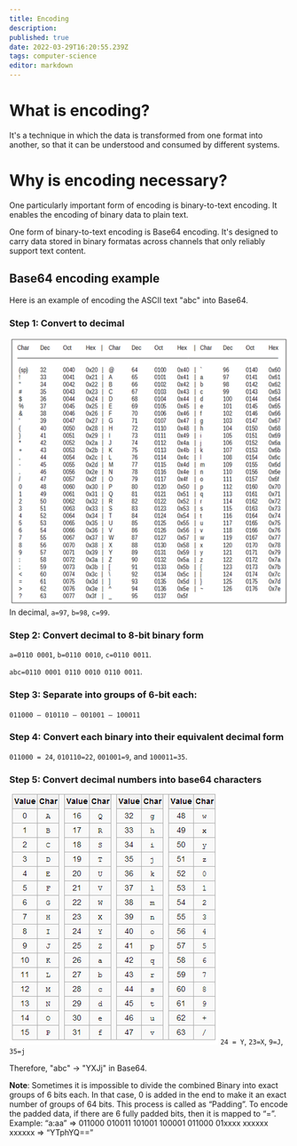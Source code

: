 ```yaml
---
title: Encoding
description: 
published: true
date: 2022-03-29T16:20:55.239Z
tags: computer-science
editor: markdown
---
```


# What is encoding?
It's a technique in which the data is transformed from one format into another, so that it can be understood and consumed by different systems. 

# Why is encoding necessary?
One particularly important form of encoding  is binary-to-text encoding. It enables the encoding of binary data to plain text. 

One form of binary-to-text encoding is Base64 encoding. It's designed to carry data stored in binary formatas across channels that only reliably support text content. 

## Base64 encoding example
Here is an example of encoding the ASCII text "abc" into Base64.
### Step 1: Convert to decimal
![ascii_table.png](/ascii_table.png)
In decimal, `a=97`, `b=98`, `c=99`. 

### Step 2: Convert decimal to 8-bit binary form
`a=0110 0001`, `b=0110 0010`, `c=0110 0011`.

`abc=0110 0001 0110 0010 0110 0011`.

### Step 3: Separate into groups of 6-bit each:

`011000 — 010110 — 001001 — 100011`

### Step 4: Convert each binary into their equivalent decimal form

`011000 = 24`, `010110=22`, `001001=9`, and `100011=35`. 

### Step 5: Convert decimal numbers into base64 characters
![base64_table.png](/base64_table.png)
`24 = Y`, `23=X`, `9=J`, `35=j`

Therefore, "abc" -> "YXJj" in Base64.


**Note**: Sometimes it is impossible to divide the combined Binary into exact groups of 6 bits each. In that case, 0 is added in the end to make it an exact number of groups of 64 bits. This process is called as “Padding”. To encode the padded data, if there are 6 fully padded bits, then it is mapped to “=”.
Example: “a:aa” => 011000 010011 101001 100001 011000 01xxxx xxxxxx xxxxxx => “YTphYQ==”
